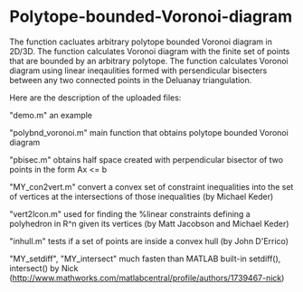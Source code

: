 # Polytope-bounded-Voronoi-diagram
The function cacluates arbitrary polytope bounded Voronoi diagram in 2D/3D. The function calculates Voronoi diagram with the finite set of points that are bounded by an arbitrary polytope. The function calculates Voronoi diagram using linear ineqaulities formed with persendicular bisecters between any two connected points in the Deluanay triangulation.

Here are the description of the uploaded files:

"demo.m" an example

"polybnd_voronoi.m" main function that obtains polytope bounded Voronoi diagram 

"pbisec.m" obtains half space created with perpendicular bisector of two points in the form Ax <= b

"MY_con2vert.m" convert a convex set of constraint inequalities into the set of vertices at the intersections of those inequalities (by Michael Keder)

"vert2lcon.m" used for finding the %linear constraints defining a polyhedron in R^n given its vertices (by Matt Jacobson and Michael Keder)

"inhull.m" tests if a set of points are inside a convex hull (by John D'Errico)

"MY_setdiff", "MY_intersect" much fasten than MATLAB built-in setdiff(), intersect() by Nick (http://www.mathworks.com/matlabcentral/profile/authors/1739467-nick)
